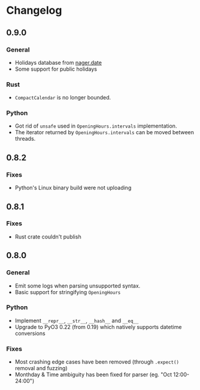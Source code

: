 # Changelog

## 0.9.0

### General

- Holidays database from [nager.date](https://date.nager.at/)
- Some support for public holidays

### Rust

- `CompactCalendar` is no longer bounded.

### Python

- Got rid of `unsafe` used in `OpeningHours.intervals` implementation.
- The iterator returned by `OpeningHours.intervals` can be moved between
  threads.


## 0.8.2

### Fixes

- Python's Linux binary build were not uploading


## 0.8.1

### Fixes

- Rust crate couldn't publish


## 0.8.0

### General

- Emit some logs when parsing unsupported syntax.
- Basic support for stringifying `OpeningHours`

### Python

- Implement `__repr__`, `__str__`, `__hash__` and `__eq__`
- Upgrade to PyO3 0.22 (from 0.19) which natively supports datetime conversions

### Fixes

- Most crashing edge cases have been removed (through `.expect()` removal and fuzzing)
- Monthday & Time ambiguity has been fixed for parser (eg. "Oct 12:00-24:00")

